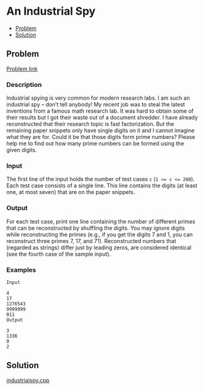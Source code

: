 # An Industrial Spy
- [Problem](#problem)
- [Solution](#industrialspy.cpp)

## Problem
[Problem link](https://open.kattis.com/problems/industrialspy)

### Description

Industrial spying is very common for modern research labs. I am such an industrial spy – don’t tell anybody! My recent job was to steal the latest inventions from a famous math research lab. It was hard to obtain some of their results but I got their waste out of a document shredder.
I have already reconstructed that their research topic is fast factorization. But the remaining paper snippets only have single digits on it and I cannot imagine what they are for. Could it be that those digits form prime numbers? Please help me to find out how many prime numbers can be formed using the given digits.

### Input
The first line of the input holds the number of test cases `c` (`1 <= c <= 200`). Each test case consists of a single line. This line contains the digits (at least one, at most seven) that are on the paper snippets.

### Output
For each test case, print one line containing the number of different primes that can be reconstructed by shuffling the digits. You may ignore digits while reconstructing the primes (e.g., if you get the digits 7 and 1, you can reconstruct three primes 7, 17, and 71). Reconstructed numbers that (regarded as strings) differ just by leading zeros, are considered identical (see the fourth case of the sample input). 

### Examples
```
Input

4
17
1276543
9999999
011
Output

3
1336
0
2
```


## Solution

[industrialspy.cpp](./industrialspy.cpp)